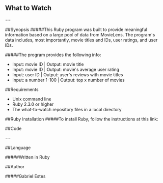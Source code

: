 ## What to Watch

==

##Synopsis
#####This Ruby program was built to provide meaningful information based on a large pool of data from MovieLens. The program's data includes, most importantly, movie titles and IDs, user ratings, and user IDs.

#####The program provides the following info:
* Input: movie ID | Output: movie title
* Input: movie ID | Output: movie's average user rating
* Input: user ID | Output: user's reviews with movie titles
* Input: a number 1-100 | Output: top x number of movies


##Requirements
* Unix command line
* Ruby 2.3.0 or higher
* The what-to-watch repository files in a local directory

##Ruby Installation
#####To install Ruby, follow the instructions at this link:


##Code

==

##Language

#####Written in Ruby


##Author

#####Gabriel Estes
